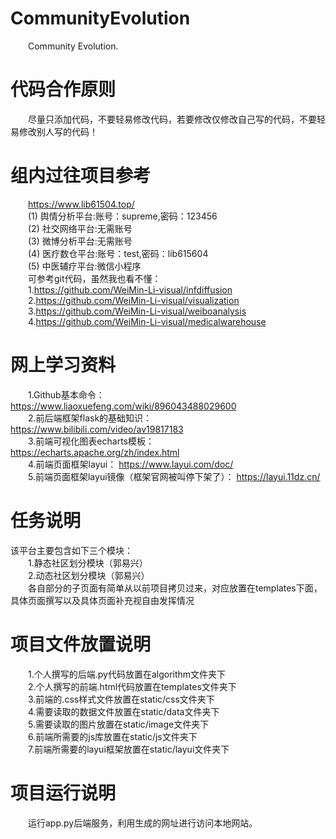 # CommunityEvolution
&emsp;&emsp;Community Evolution.<br>
# 代码合作原则
&emsp;&emsp;尽量只添加代码，不要轻易修改代码，若要修改仅修改自己写的代码，不要轻易修改别人写的代码！<br>
# 组内过往项目参考
&emsp;&emsp;https://www.lib61504.top/<br>
&emsp;&emsp;(1) 舆情分析平台:账号：supreme,密码：123456<br>
&emsp;&emsp;(2) 社交网络平台:无需账号<br>
&emsp;&emsp;(3) 微博分析平台:无需账号<br>
&emsp;&emsp;(4) 医疗数仓平台:账号：test,密码：lib615604<br>
&emsp;&emsp;(5) 中医辅疗平台:微信小程序<br>
&emsp;&emsp;可参考git代码，虽然我也看不懂：<br>
&emsp;&emsp;1.https://github.com/WeiMin-Li-visual/infdiffusion<br>
&emsp;&emsp;2.https://github.com/WeiMin-Li-visual/visualization<br>
&emsp;&emsp;3.https://github.com/WeiMin-Li-visual/weiboanalysis<br>
&emsp;&emsp;4.https://github.com/WeiMin-Li-visual/medicalwarehouse<br>
# 网上学习资料
&emsp;&emsp;1.Github基本命令： https://www.liaoxuefeng.com/wiki/896043488029600<br>
&emsp;&emsp;2.前后端框架flask的基础知识： https://www.bilibili.com/video/av19817183<br>
&emsp;&emsp;3.前端可视化图表echarts模板： https://echarts.apache.org/zh/index.html<br>
&emsp;&emsp;4.前端页面框架layui： https://www.layui.com/doc/ <br>
&emsp;&emsp;5.前端页面框架layui镜像（框架官网被叫停下架了）： https://layui.11dz.cn/ <br>
# 任务说明
该平台主要包含如下三个模块：<br>
&emsp;&emsp;1.静态社区划分模块（郭易兴）<br>
&emsp;&emsp;2.动态社区划分模块（郭易兴）<br>
&emsp;&emsp;各自部分的子页面有简单从以前项目拷贝过来，对应放置在templates下面，具体页面撰写以及具体页面补充视自由发挥情况<br>
# 项目文件放置说明
&emsp;&emsp;1.个人撰写的后端.py代码放置在algorithm文件夹下<br>
&emsp;&emsp;2.个人撰写的前端.html代码放置在templates文件夹下<br>
&emsp;&emsp;3.前端的.css样式文件放置在static/css文件夹下<br>
&emsp;&emsp;4.需要读取的数据文件放置在static/data文件夹下<br>
&emsp;&emsp;5.需要读取的图片放置在static/image文件夹下<br>
&emsp;&emsp;6.前端所需要的js库放置在static/js文件夹下<br>
&emsp;&emsp;7.前端所需要的layui框架放置在static/layui文件夹下<br>
# 项目运行说明
&emsp;&emsp;运行app.py后端服务，利用生成的网址进行访问本地网站。<br>